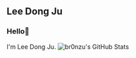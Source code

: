 ## Lee Dong Ju

<!--
- 🔭 I’m currently working on ...
- 🌱 I’m currently learning ...
- 👯 I’m looking to collaborate on ...
- 🤔 I’m looking for help with ...
- 💬 Ask me about ...
- 📫 How to reach me: ...
- 😄 Pronouns: ...
- ⚡ Fun fact: ...
-->
### Hello👋
I'm Lee Dong Ju.
![br0nzu's GitHub Stats](https://github-readme-stats.vercel.app/api?username=br0nzu&hide=contribs,prs&theme=buefy)
